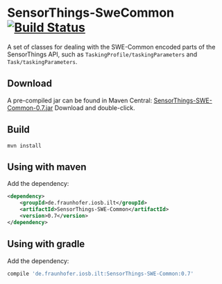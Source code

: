# SensorThings-SweCommon  [![Build Status](https://github.com/FraunhoferIOSB/SensorThings-SweCommon/workflows/Maven%20Build/badge.svg)](https://github.com/FraunhoferIOSB/SensorThings-SweCommon/actions)

A set of classes for dealing with the SWE-Common encoded parts of the SensorThings API, such as `TaskingProfile/taskingParameters` and `Task/taskingParameters`.

## Download

A pre-compiled jar can be found in Maven Central:
[SensorThings-SWE-Common-0.7.jar](https://repo1.maven.org/maven2/de/fraunhofer/iosb/ilt/SensorThings-SWE-Common/0.6/SensorThings-SWE-Common-0.7.jar)
Download and double-click.

## Build
```
mvn install
```

## Using with maven

Add the dependency:
```xml
<dependency>
    <groupId>de.fraunhofer.iosb.ilt</groupId>
    <artifactId>SensorThings-SWE-Common</artifactId>
    <version>0.7</version>
</dependency>

```

## Using with gradle

Add the dependency:
```gradle
compile 'de.fraunhofer.iosb.ilt:SensorThings-SWE-Common:0.7'
```
